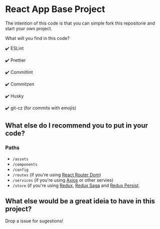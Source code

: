 # React App Base Project

The intention of this code is that you can simple fork this repositorie and start your own project.

What will you find in this code?

:heavy_check_mark: ESLint

:heavy_check_mark: Prettier

:heavy_check_mark: Commitlint

:heavy_check_mark: Commitzen

:heavy_check_mark: Husky

:heavy_check_mark: git-cz (for commits with emojis)

## What else do I recommend you to put in your code?

### Paths

- `/assets`
- `/components`
- `/config` 
- `/routes` (if you're using [React Router Dom](https://reactrouter.com/web/guides/quick-start))
-  `/services` (if you're using [Axios](https://axios-http.com/docs/intro) or other servies) 
-  `/store` (if you're using [Redux](https://redux.js.org/introduction/getting-started), [Redux Saga](https://redux-saga.js.org/docs/introduction/GettingStarted) and [Redux Persist](https://github.com/rt2zz/redux-persist).

## What else would be a great ideia to have in this project?

Drop a issue for sugestions!
